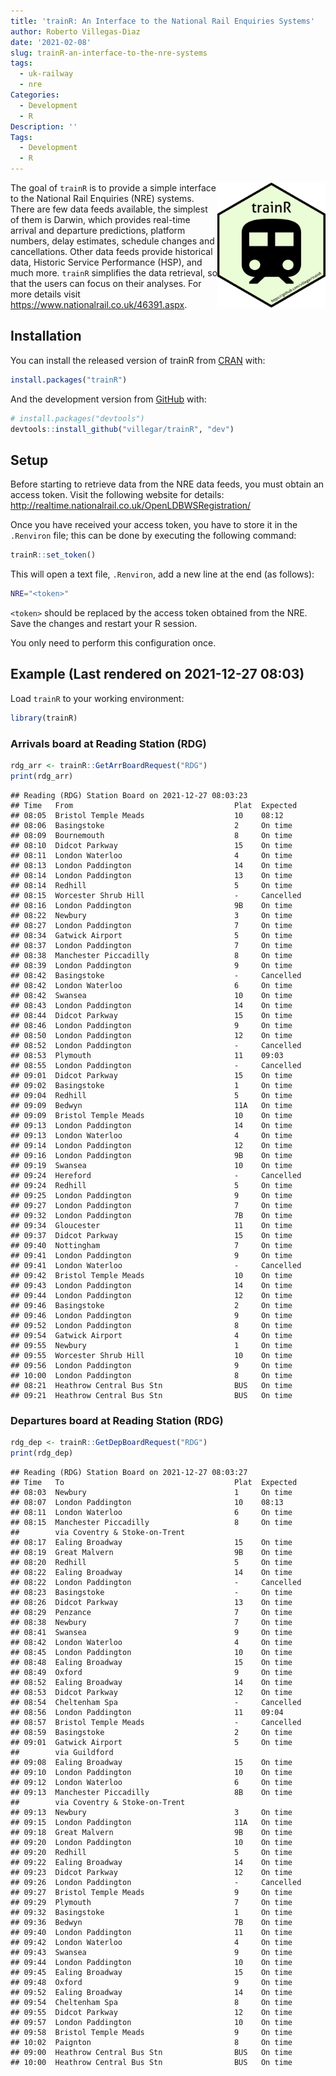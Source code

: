 ```yaml
---
title: 'trainR: An Interface to the National Rail Enquiries Systems'
author: Roberto Villegas-Diaz
date: '2021-02-08'
slug: trainR-an-interface-to-the-nre-systems
tags:
  - uk-railway
  - nre
Categories:
  - Development
  - R
Description: ''
Tags:
  - Development
  - R
---
```


<img src="https://raw.githubusercontent.com/villegar/trainR/main/inst/images/logo.png" alt="logo" align="right" height=200px/>

The goal of `trainR` is to provide a simple interface to the 
National Rail Enquiries (NRE) systems. There are few data feeds 
available, the simplest of them is Darwin, which provides real-time 
arrival and departure predictions, platform numbers, delay estimates, 
schedule changes and cancellations. Other data feeds provide historical 
data, Historic Service Performance (HSP), and much more. `trainR` 
simplifies the data retrieval, so that the users can focus on their 
analyses. For more details visit 
https://www.nationalrail.co.uk/46391.aspx.

## Installation

You can install the released version of trainR from [CRAN](https://CRAN.R-project.org) with:

``` r
install.packages("trainR")
```

And the development version from [GitHub](https://github.com/) with:

``` r
# install.packages("devtools")
devtools::install_github("villegar/trainR", "dev")
```

## Setup
Before starting to retrieve data from the NRE data feeds, you must obtain an access token. 
Visit the following website for details: http://realtime.nationalrail.co.uk/OpenLDBWSRegistration/

Once you have received your access token, you have to store it in the `.Renviron` file; this can be 
done by executing the following command:


```r
trainR::set_token()
```

This will open a text file, `.Renviron`, add a new line at the end (as follows):

```bash
NRE="<token>"
```

`<token>` should be replaced by the access token obtained from the NRE. Save the changes and restart 
your R session.

You only need to perform this configuration once.

## Example (Last rendered on 2021-12-27 08:03)

Load `trainR` to your working environment:

```r
library(trainR)
```

### Arrivals board at Reading Station (RDG)


```r
rdg_arr <- trainR::GetArrBoardRequest("RDG")
print(rdg_arr)
```

```
## Reading (RDG) Station Board on 2021-12-27 08:03:23
## Time   From                                    Plat  Expected
## 08:05  Bristol Temple Meads                    10    08:12
## 08:06  Basingstoke                             2     On time
## 08:09  Bournemouth                             8     On time
## 08:10  Didcot Parkway                          15    On time
## 08:11  London Waterloo                         4     On time
## 08:13  London Paddington                       14    On time
## 08:14  London Paddington                       13    On time
## 08:14  Redhill                                 5     On time
## 08:15  Worcester Shrub Hill                    -     Cancelled
## 08:16  London Paddington                       9B    On time
## 08:22  Newbury                                 3     On time
## 08:27  London Paddington                       7     On time
## 08:34  Gatwick Airport                         5     On time
## 08:37  London Paddington                       7     On time
## 08:38  Manchester Piccadilly                   8     On time
## 08:39  London Paddington                       9     On time
## 08:42  Basingstoke                             -     Cancelled
## 08:42  London Waterloo                         6     On time
## 08:42  Swansea                                 10    On time
## 08:43  London Paddington                       14    On time
## 08:44  Didcot Parkway                          15    On time
## 08:46  London Paddington                       9     On time
## 08:50  London Paddington                       12    On time
## 08:52  London Paddington                       -     Cancelled
## 08:53  Plymouth                                11    09:03
## 08:55  London Paddington                       -     Cancelled
## 09:01  Didcot Parkway                          15    On time
## 09:02  Basingstoke                             1     On time
## 09:04  Redhill                                 5     On time
## 09:09  Bedwyn                                  11A   On time
## 09:09  Bristol Temple Meads                    10    On time
## 09:13  London Paddington                       14    On time
## 09:13  London Waterloo                         4     On time
## 09:14  London Paddington                       12    On time
## 09:16  London Paddington                       9B    On time
## 09:19  Swansea                                 10    On time
## 09:24  Hereford                                -     Cancelled
## 09:24  Redhill                                 5     On time
## 09:25  London Paddington                       9     On time
## 09:27  London Paddington                       7     On time
## 09:32  London Paddington                       7B    On time
## 09:34  Gloucester                              11    On time
## 09:37  Didcot Parkway                          15    On time
## 09:40  Nottingham                              7     On time
## 09:41  London Paddington                       9     On time
## 09:41  London Waterloo                         -     Cancelled
## 09:42  Bristol Temple Meads                    10    On time
## 09:43  London Paddington                       14    On time
## 09:44  London Paddington                       12    On time
## 09:46  Basingstoke                             2     On time
## 09:46  London Paddington                       9     On time
## 09:52  London Paddington                       8     On time
## 09:54  Gatwick Airport                         4     On time
## 09:55  Newbury                                 1     On time
## 09:55  Worcester Shrub Hill                    10    On time
## 09:56  London Paddington                       9     On time
## 10:00  London Paddington                       8     On time
## 08:21  Heathrow Central Bus Stn                BUS   On time
## 09:21  Heathrow Central Bus Stn                BUS   On time
```

### Departures board at Reading Station (RDG)


```r
rdg_dep <- trainR::GetDepBoardRequest("RDG")
print(rdg_dep)
```

```
## Reading (RDG) Station Board on 2021-12-27 08:03:27
## Time   To                                      Plat  Expected
## 08:03  Newbury                                 1     On time
## 08:07  London Paddington                       10    08:13
## 08:11  London Waterloo                         6     On time
## 08:15  Manchester Piccadilly                   8     On time
##        via Coventry & Stoke-on-Trent           
## 08:17  Ealing Broadway                         15    On time
## 08:19  Great Malvern                           9B    On time
## 08:20  Redhill                                 5     On time
## 08:22  Ealing Broadway                         14    On time
## 08:22  London Paddington                       -     Cancelled
## 08:23  Basingstoke                             -     On time
## 08:26  Didcot Parkway                          13    On time
## 08:29  Penzance                                7     On time
## 08:38  Newbury                                 7     On time
## 08:41  Swansea                                 9     On time
## 08:42  London Waterloo                         4     On time
## 08:45  London Paddington                       10    On time
## 08:48  Ealing Broadway                         15    On time
## 08:49  Oxford                                  9     On time
## 08:52  Ealing Broadway                         14    On time
## 08:53  Didcot Parkway                          12    On time
## 08:54  Cheltenham Spa                          -     Cancelled
## 08:56  London Paddington                       11    09:04
## 08:57  Bristol Temple Meads                    -     Cancelled
## 08:59  Basingstoke                             2     On time
## 09:01  Gatwick Airport                         5     On time
##        via Guildford                           
## 09:08  Ealing Broadway                         15    On time
## 09:10  London Paddington                       10    On time
## 09:12  London Waterloo                         6     On time
## 09:13  Manchester Piccadilly                   8B    On time
##        via Coventry & Stoke-on-Trent           
## 09:13  Newbury                                 3     On time
## 09:15  London Paddington                       11A   On time
## 09:18  Great Malvern                           9B    On time
## 09:20  London Paddington                       10    On time
## 09:20  Redhill                                 5     On time
## 09:22  Ealing Broadway                         14    On time
## 09:23  Didcot Parkway                          12    On time
## 09:26  London Paddington                       -     Cancelled
## 09:27  Bristol Temple Meads                    9     On time
## 09:29  Plymouth                                7     On time
## 09:32  Basingstoke                             1     On time
## 09:36  Bedwyn                                  7B    On time
## 09:40  London Paddington                       11    On time
## 09:42  London Waterloo                         4     On time
## 09:43  Swansea                                 9     On time
## 09:44  London Paddington                       10    On time
## 09:45  Ealing Broadway                         15    On time
## 09:48  Oxford                                  9     On time
## 09:52  Ealing Broadway                         14    On time
## 09:54  Cheltenham Spa                          8     On time
## 09:55  Didcot Parkway                          12    On time
## 09:57  London Paddington                       10    On time
## 09:58  Bristol Temple Meads                    9     On time
## 10:02  Paignton                                8     On time
## 09:00  Heathrow Central Bus Stn                BUS   On time
## 10:00  Heathrow Central Bus Stn                BUS   On time
```
